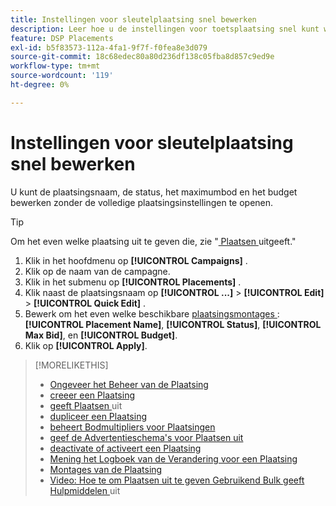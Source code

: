 ```yaml
---
title: Instellingen voor sleutelplaatsing snel bewerken
description: Leer hoe u de instellingen voor toetsplaatsing snel kunt wijzigen.
feature: DSP Placements
exl-id: b5f83573-112a-4fa1-9f7f-f0fea8e3d079
source-git-commit: 18c68edec80a80d236df138c05fba8d857c9ed9e
workflow-type: tm+mt
source-wordcount: '119'
ht-degree: 0%

---
```


# Instellingen voor sleutelplaatsing snel bewerken

<!-- Some placements don't have this option. Clarify which placement types aren't eligible -- is it PG placements, or all placements using private inventory? And anything else? -->

U kunt de plaatsingsnaam, de status, het maximumbod en het budget bewerken zonder de volledige plaatsingsinstellingen te openen.

>[!TIP]
>
> Om het even welke plaatsing uit te geven die, zie &quot;[ Plaatsen ](/help/dsp/campaign-management/placements/placement-edit.md) uitgeeft.&quot;

1. Klik in het hoofdmenu op **[!UICONTROL Campaigns]** .
1. Klik op de naam van de campagne.
1. Klik in het submenu op **[!UICONTROL Placements]** .
1. Klik naast de plaatsingsnaam op **[!UICONTROL ...]** > **[!UICONTROL Edit]** > **[!UICONTROL Quick Edit]** .
1. Bewerk om het even welke beschikbare [ plaatsingsmontages ](placement-settings.md): **[!UICONTROL Placement Name]**, **[!UICONTROL Status]**, **[!UICONTROL Max Bid]**, en **[!UICONTROL Budget]**.
1. Klik op **[!UICONTROL Apply]**.

>[!MORELIKETHIS]
>
>* [ Ongeveer het Beheer van de Plaatsing ](placement-about.md)
>* [ creeer een Plaatsing ](placement-create.md)
>* [ geeft Plaatsen ](placement-edit.md) uit
>* [ dupliceer een Plaatsing ](placement-duplicate.md)
>* [ beheert Bodmultipliers voor Plaatsingen ](placement-manage-bid-multipliers.md)
>* [ geef de Advertentieschema&#39;s voor Plaatsen uit ](placement-edit-ad-schedule.md)
>* [ deactivate of activeert een Plaatsing ](placement-pause-activate.md)
>* [ Mening het Logboek van de Verandering voor een Plaatsing ](placement-change-log.md)
>* [ Montages van de Plaatsing ](placement-settings.md)
>* [ Video: Hoe te om Plaatsen uit te geven Gebruikend Bulk geeft Hulpmiddelen ](https://experienceleague.adobe.com/docs/advertising-learn/tutorials/dsp/bulk-edit-placement-tools.html) uit
